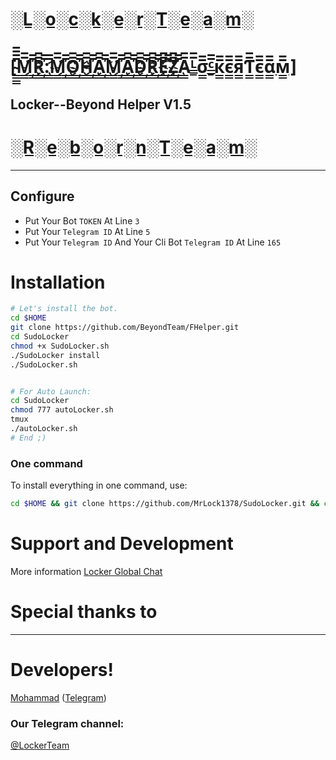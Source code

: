 # [░L░o░c░k░e░r░T░e░a░m░](https://t.me/LockerTeam)

# [[̴̲̲̲̲̅̅̅̅M̲̲̅̅҉̲̲̅̅R̲̲̅̅҉̲̲̅̅:̲̲̅̅M̲̲̅̅҉̲̲̅̅O̲̲̅̅҉̲̲̅̅H̲̲̅̅҉̲̲̅̅A̲̲̅̅҉̲̲̅̅M̲̲̅̅҉̲̲̅̅A̲̲̅̅҉̲̲̅̅D̲̲̅̅҉̲̲̅̅R̲̲̅̅҉̲̲̅̅E̲̲̅̅҉̲̲̅̅Z̲̲̅̅҉̲̲̅̅A̲̲̅̅ᴸ̲̲̅̅σ̲̲̅̅ᶜ̲̲̅̅к̲̲̅̅є̲̲̅̅я̲̲̅̅Ƭ̲̲̅̅є̲̲̅̅α̲̲̅̅м̲̲̅̅]](https://telegram.me/SudoLocker)
## Locker--Beyond Helper V1.5
# [░R░e░b░o░r░n░T░e░a░m░](https://t.me/Botreborn_ch)
* * * * * * *

## Configure

* Put Your Bot `TOKEN` At Line `3`
* Put Your `Telegram ID` At Line `5`
* Put Your `Telegram ID` And Your Cli Bot `Telegram ID` At Line `165`

# Installation

```sh
# Let's install the bot.
cd $HOME
git clone https://github.com/BeyondTeam/FHelper.git
cd SudoLocker
chmod +x SudoLocker.sh
./SudoLocker install
./SudoLocker.sh 


# For Auto Launch:
cd SudoLocker
chmod 777 autoLocker.sh
tmux
./autoLocker.sh
# End ;)
```
### One command
To install everything in one command, use:
```sh
cd $HOME && git clone https://github.com/MrLock1378/SudoLocker.git && cd SudoLocker && chmod +x SudoLocker.sh && ./SudoLocker.sh install && .SudoLocker.sh
```

# Support and Development

More information [Locker Global Chat](https://t.me/joinchat/D3FB-kQ5PiZeyQg1oipc9w)

# Special thanks to


* * *

# Developers!

[Mohammad](https://github.com/......) ([Telegram](https://t.me/SudoLocker))

### Our Telegram channel:

[@LockerTeam](https://t.me/LockerTeam)

